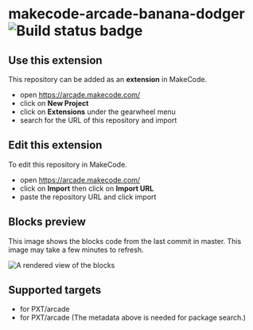 # makecode-arcade-banana-dodger ![Build status badge](https://github.com/ohanamai/makecode-arcade-banana-dodger/workflows/MakeCode/badge.svg)



## Use this extension

This repository can be added as an **extension** in MakeCode.

* open https://arcade.makecode.com/
* click on **New Project**
* click on **Extensions** under the gearwheel menu
* search for the URL of this repository and import

## Edit this extension

To edit this repository in MakeCode.

* open https://arcade.makecode.com/
* click on **Import** then click on **Import URL**
* paste the repository URL and click import

## Blocks preview

This image shows the blocks code from the last commit in master.
This image may take a few minutes to refresh.

![A rendered view of the blocks](https://github.com/ohanamai/makecode-arcade-banana-dodger/raw/master/.makecode/blocks.png)

## Supported targets

* for PXT/arcade
* for PXT/arcade
(The metadata above is needed for package search.)

